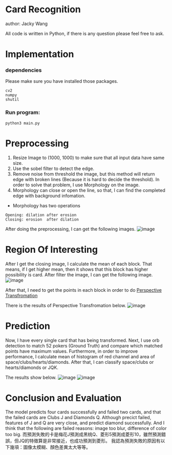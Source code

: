 # Card Recognition

author: Jacky Wang

All code is written in Python, if there is any question please feel free to ask.

# Implementation

### dependencies
Please make sure you have installed those packages.
```
cv2
numpy
shutil
```

### Run program:
```
python3 main.py
```

# Preprocessing

1. Resize Image to (1000, 1000) to make sure that all input data have same size.
2. Use the sobel filter to detect the edge.
3. Remove noise from threshold the image, but this method will return edge with broken lines (Because it is hard to decide the threshold). In order to solve that problem, I use Morphology on the image.
4. Morphology can close or open the line, so that, I can find the completed edge with background infomation.
- Morphology has two operations
```
Opening: dilation after erosion
Closing: erosion  after dilation
```
After doing the preprocessing, I can get the following images.
![image](https://github.com/jacky1107/cardRecognition/blob/master/README_Image/compare.png)

# Region Of Interesting

After I get the closing image, I calculate the mean of each block.
That means, if I get higher mean, then it shows that this block has higher possibility is card.
After filter the image, I can get the following image.
![image](https://github.com/jacky1107/cardRecognition/blob/master/README_Image/regionOfInteresting.png)

After that, I need to get the points in each block in order to do [Perspective Transfromation](https://www.pyimagesearch.com/2014/08/25/4-point-opencv-getperspective-transform-example/)

There is the results of Perspective Transfromation below.
![image](https://github.com/jacky1107/cardRecognition/blob/master/README_Image/perspectiveTransform.png)

# Prediction
Now, I have every single card that has being transformed.
Next, I use orb detection to match 52 pokers (Ground Truth) and compare which matched points have maximum values.
Furthermore, in order to improve performance, I calculate mean of histogram of red channel and area of space/clubs/hearts/diamonds. After that, I can classify space/clubs or hearts/diamonds or JQK.

The results show below.
![image](https://github.com/jacky1107/cardRecognition/blob/master/README_Image/result1.png)
![image](https://github.com/jacky1107/cardRecognition/blob/master/README_Image/result2.png)

# Conclusion and Evaluation

The model predicts four cards successfully and failed two cards, and that the failed cards are Clubs J and Diamonds Q. Although precict failed, features of J and Q are very close, and predict diamond successfully.
And I think that the following are failed reasons: image too blur, difference of color too big.
而預測失敗的卡是梅花J預測成黑桃Q、菱形5預測成菱形10，雖然預測錯誤，但JQ的特徵算是非常接近，也成功預測到菱形。
我認為預測失敗的原因有以下幾項：圖像太模糊、顏色差異太大等等。